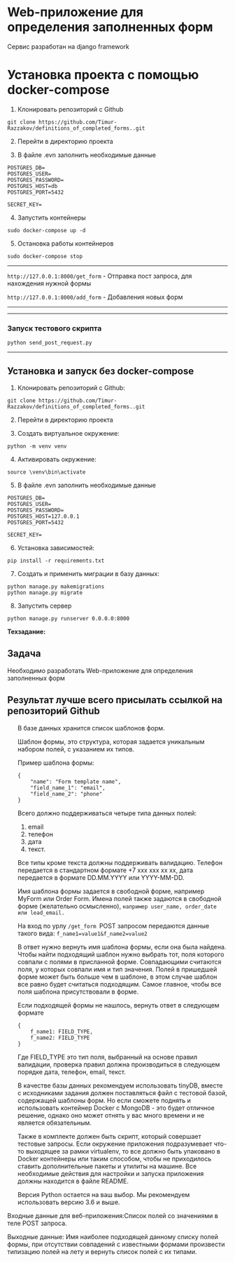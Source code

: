 # Web-приложение для определения заполненных форм

Сервис разработан на django framework

# Установка проекта с помощью docker-compose

1. Клонировать репозиторий с Github

```
git clone https://github.com/Timur-Razzakov/definitions_of_completed_forms..git
```

2. Перейти в директорию проекта


3. В файле .evn заполнить необходимые данные

```
POSTGRES_DB=
POSTGRES_USER=
POSTGRES_PASSWORD=
POSTGRES_HOST=db
POSTGRES_PORT=5432

SECRET_KEY=
```

4. Запустить контейнеры

``` 
sudo docker-compose up -d
 ```

5. Остановка работы контейнеров

```
sudo docker-compose stop
```

***
```http://127.0.0.1:8000/get_form``` - Отправка пост запроса, для нахождения нужной формы

```http://127.0.0.1:8000/add_form``` - Добавления новых форм

***

***

### Запуск тестового скрипта

``` 
python send_post_request.py
```

***

## Установка и запуск без docker-compose

1. Клонировать репозиторий с Github:

````
git clone https://github.com/Timur-Razzakov/definitions_of_completed_forms..git
````

2. Перейти в директорию проекта

3. Создать виртуальное окружение:

````
python -m venv venv
````

4. Активировать окружение:

````
source \venv\bin\activate
````

5. В файле .evn заполнить необходимые данные

 ````
POSTGRES_DB=
POSTGRES_USER=
POSTGRES_PASSWORD=
POSTGRES_HOST=127.0.0.1
POSTGRES_PORT=5432

SECRET_KEY=
````

6. Установка зависимостей:

```
pip install -r requirements.txt
```

7. Создать и применить миграции в базу данных:

```
python manage.py makemigrations
python manage.py migrate
```

8. Запустить сервер

```
python manage.py runserver 0.0.0.0:8000
```

**Техзадание:**

## Задача

<p>Необходимо разработать Web-приложение для определения заполненных форм</p>

## Результат лучше всего присылать ссылкой на репозиторий Github

<ul>
В базе данных хранится список шаблонов форм.

Шаблон формы, это структура, которая задается уникальным набором полей, с указанием их типов.

Пример шаблона формы:

```
{
    "name": "Form template name",
    "field_name_1": "email",
    "field_name_2": "phone"
}
```

Всего должно поддерживаться четыре типа данных полей:

1. email
2. телефон
3. дата
4. текст.

Все типы кроме текста должны поддерживать валидацию. Телефон передается в стандартном формате +7 xxx xxx xx
xx, дата передается в формате DD.MM.YYYY или YYYY-MM-DD.

Имя шаблона формы задается в свободной форме, например MyForm или Order Form.
Имена полей также задаются в свободной форме (желательно осмысленно),
```например user_name, order_date или lead_email.```

На вход по урлу ```/get_form ```POST запросом передаются данные такого вида:
```f_name1=value1&f_name2=value2```

В ответ нужно вернуть имя шаблона формы, если она была найдена.
Чтобы найти подходящий шаблон нужно выбрать тот, поля которого совпали с полями в присланной форме.
Совпадающими считаются поля, у которых совпали имя и тип значения. Полей в пришедшей форме может быть больше
чем в шаблоне, в этом случае шаблон все равно будет считаться подходящим. Самое главное, чтобы все поля
шаблона присутствовали в форме.

Если подходящей формы не нашлось, вернуть ответ в следующем формате

```
{
    f_name1: FIELD_TYPE,
    f_name2: FIELD_TYPE
}

```

Где FIELD_TYPE это тип поля, выбранный на основе правил валидации, проверка правил должна производиться в
следующем порядке дата, телефон, email, текст.

В качестве базы данных рекомендуем использовать tinyDB, вместе с исходниками задания должен поставляться файл
с тестовой базой, содержащей шаблоны форм. Но если сможете поднять и использовать контейнер Docker с MongoDB -
это будет отличное решение, однако оно может отнять у вас много времени и не является обязательным.

Также в комплекте должен быть скрипт, который совершает тестовые запросы. Если окружение приложения
подразумевает что-то выходящее за рамки virtualenv, то все должно быть упаковано в Docker контейнеры или таким
способом, чтобы не приходилось ставить дополнительные пакеты и утилиты на машине. Все необходимые действия для
настройки и запуска приложения должны находится в файле README.

Версия Python остается на ваш выбор. Мы рекомендуем использовать версию 3.6 и выше.

</ul>

<p>
Входные данные для веб-приложения:Список полей со значениями в теле POST запроса.
</p>

<p>
Выходные данные: Имя наиболее подходящей данному списку полей формы, 
при отсутствии совпадений с известными формами произвести типизацию полей на лету 
и вернуть список полей с их типами.
</p>
